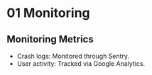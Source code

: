 # 01 Monitoring

## Monitoring Metrics
- Crash logs: Monitored through Sentry.
- User activity: Tracked via Google Analytics.